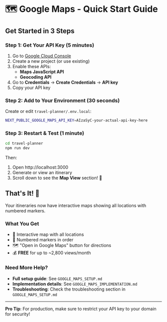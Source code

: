 # 🗺️ Google Maps - Quick Start Guide

## Get Started in 3 Steps

### Step 1: Get Your API Key (5 minutes)

1. Go to [Google Cloud Console](https://console.cloud.google.com/)
2. Create a new project (or use existing)
3. Enable these APIs:
   - **Maps JavaScript API**
   - **Geocoding API**
4. Go to **Credentials** → **Create Credentials** → **API key**
5. Copy your API key

### Step 2: Add to Your Environment (30 seconds)

Create or edit `travel-planner/.env.local`:

```bash
NEXT_PUBLIC_GOOGLE_MAPS_API_KEY=AIzaSyC-your-actual-api-key-here
```

### Step 3: Restart & Test (1 minute)

```bash
cd travel-planner
npm run dev
```

Then:
1. Open http://localhost:3000
2. Generate or view an itinerary
3. Scroll down to see the **Map View** section! 🎉

## That's It! 🚀

Your itineraries now have interactive maps showing all locations with numbered markers.

### What You Get

- 📍 Interactive map with all locations
- 🔢 Numbered markers in order
- 🗺️ "Open in Google Maps" button for directions
- 💰 **FREE** for up to ~2,800 views/month

### Need More Help?

- **Full setup guide**: See `GOOGLE_MAPS_SETUP.md`
- **Implementation details**: See `GOOGLE_MAPS_IMPLEMENTATION.md`
- **Troubleshooting**: Check the troubleshooting section in `GOOGLE_MAPS_SETUP.md`

---

**Pro Tip**: For production, make sure to restrict your API key to your domain for security!




